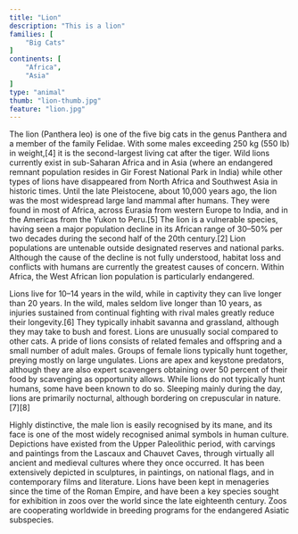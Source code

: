 ```yaml
---
title: "Lion"
description: "This is a lion"
families: [
    "Big Cats"
]
continents: [
    "Africa",
    "Asia"
]
type: "animal"
thumb: "lion-thumb.jpg"
feature: "lion.jpg"
---
```

The lion (Panthera leo) is one of the five big cats in the genus Panthera and a member of the family Felidae. With some males exceeding 250 kg (550 lb) in weight,[4] it is the second-largest living cat after the tiger. Wild lions currently exist in sub-Saharan Africa and in Asia (where an endangered remnant population resides in Gir Forest National Park in India) while other types of lions have disappeared from North Africa and Southwest Asia in historic times. Until the late Pleistocene, about 10,000 years ago, the lion was the most widespread large land mammal after humans. They were found in most of Africa, across Eurasia from western Europe to India, and in the Americas from the Yukon to Peru.[5] The lion is a vulnerable species, having seen a major population decline in its African range of 30–50% per two decades during the second half of the 20th century.[2] Lion populations are untenable outside designated reserves and national parks. Although the cause of the decline is not fully understood, habitat loss and conflicts with humans are currently the greatest causes of concern. Within Africa, the West African lion population is particularly endangered.

Lions live for 10–14 years in the wild, while in captivity they can live longer than 20 years. In the wild, males seldom live longer than 10 years, as injuries sustained from continual fighting with rival males greatly reduce their longevity.[6] They typically inhabit savanna and grassland, although they may take to bush and forest. Lions are unusually social compared to other cats. A pride of lions consists of related females and offspring and a small number of adult males. Groups of female lions typically hunt together, preying mostly on large ungulates. Lions are apex and keystone predators, although they are also expert scavengers obtaining over 50 percent of their food by scavenging as opportunity allows. While lions do not typically hunt humans, some have been known to do so. Sleeping mainly during the day, lions are primarily nocturnal, although bordering on crepuscular in nature.[7][8]

Highly distinctive, the male lion is easily recognised by its mane, and its face is one of the most widely recognised animal symbols in human culture. Depictions have existed from the Upper Paleolithic period, with carvings and paintings from the Lascaux and Chauvet Caves, through virtually all ancient and medieval cultures where they once occurred. It has been extensively depicted in sculptures, in paintings, on national flags, and in contemporary films and literature. Lions have been kept in menageries since the time of the Roman Empire, and have been a key species sought for exhibition in zoos over the world since the late eighteenth century. Zoos are cooperating worldwide in breeding programs for the endangered Asiatic subspecies.
